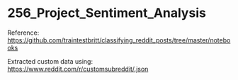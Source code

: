 # 256_Project_Sentiment_Analysis

Reference: 
https://github.com/traintestbritt/classifying_reddit_posts/tree/master/notebooks

Extracted custom data using:
https://www.reddit.com/r/customsubreddit/.json

  
